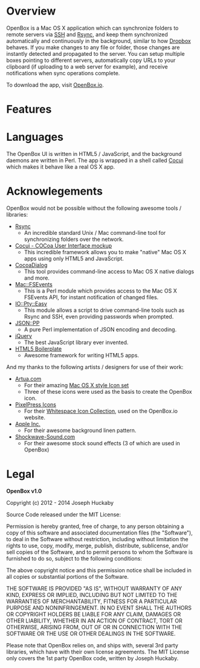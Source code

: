 # Overview

OpenBox is a Mac OS X application which can synchronize folders to remote servers via [SSH](http://en.wikipedia.org/wiki/Secure_Shell) and [Rsync](http://en.wikipedia.org/wiki/Rsync), and keep them synchronized automatically and continuously in the background, similar to how [Dropbox](http://dropbox.com) behaves.  If you make changes to any file or folder, those changes are instantly detected and propagated to the server.  You can setup multiple boxes pointing to different servers, automatically copy URLs to your clipboard (if uploading to a web server for example), and receive notifications when sync operations complete.

To download the app, visit [OpenBox.io](http://openbox.io/).

# Features



# Languages

The OpenBox UI is written in HTML5 / JavaScript, and the background daemons are written in Perl.  The app is wrapped in a shell called [Cocui](https://github.com/rsms/cocui) which makes it behave like a real OS X app.

# Acknowlegements

OpenBox would not be possible without the following awesome tools / libraries:

* [Rsync](http://en.wikipedia.org/wiki/Rsync)
	* An incredible standard Unix / Mac command-line tool for synchronizing folders over the network.
* [Cocui - COCoa User Interface mockup](https://github.com/rsms/cocui)
	* This incredible framework allows you to make "native" Mac OS X apps using only HTML5 and JavaScript.
* [CocoaDialog](https://github.com/mstratman/cocoadialog)
	* This tool provides command-line access to Mac OS X native dialogs and more.
* [Mac::FSEvents](http://search.cpan.org/perldoc?Mac::FSEvents)
	* This is a Perl module which provides access to the Mac OS X FSEvents API, for instant notification of changed files.
* [IO::Pty::Easy](http://search.cpan.org/perldoc?IO::Pty::Easy)
	* This module allows a script to drive command-line tools such as Rsync and SSH, even providing passwords when prompted.
* [JSON::PP](http://search.cpan.org/perldoc?JSON::PP)
	* A pure Perl implementation of JSON encoding and decoding.
* [jQuery](http://jquery.com/)
	* The best JavaScript library ever invented.
* [HTML5 Boilerplate](http://html5boilerplate.com/)
	* Awesome framework for writing HTML5 apps.

And my thanks to the following artists / designers for use of their work:

* [Artua.com](http://www.artua.com/)
	* For their amazing [Mac OS X style Icon set](http://www.iconfinder.com/search/?q=iconset%3Amacosxstyle)
	* Three of these icons were used as the basis to create the OpenBox icon.
* [PixelPress Icons](http://www.pixelpressicons.com/)
	* For their [Whitespace Icon Collection](http://www.pixelpressicons.com/?page_id=118), used on the OpenBox.io website.
* [Apple Inc.](http://apple.com)
	* For their awesome background linen pattern.
* [Shockwave-Sound.com](http://www.shockwave-sound.com)
	* For their awesome stock sound effects (3 of which are used in OpenBox)

# Legal

**OpenBox v1.0**

Copyright (c) 2012 - 2014 Joseph Huckaby

Source Code released under the MIT License:

Permission is hereby granted, free of charge, to any person obtaining a copy
of this software and associated documentation files (the "Software"), to deal
in the Software without restriction, including without limitation the rights
to use, copy, modify, merge, publish, distribute, sublicense, and/or sell
copies of the Software, and to permit persons to whom the Software is
furnished to do so, subject to the following conditions:

The above copyright notice and this permission notice shall be included in
all copies or substantial portions of the Software.

THE SOFTWARE IS PROVIDED "AS IS", WITHOUT WARRANTY OF ANY KIND, EXPRESS OR
IMPLIED, INCLUDING BUT NOT LIMITED TO THE WARRANTIES OF MERCHANTABILITY,
FITNESS FOR A PARTICULAR PURPOSE AND NONINFRINGEMENT. IN NO EVENT SHALL THE
AUTHORS OR COPYRIGHT HOLDERS BE LIABLE FOR ANY CLAIM, DAMAGES OR OTHER
LIABILITY, WHETHER IN AN ACTION OF CONTRACT, TORT OR OTHERWISE, ARISING FROM,
OUT OF OR IN CONNECTION WITH THE SOFTWARE OR THE USE OR OTHER DEALINGS IN
THE SOFTWARE.

Please note that OpenBox relies on, and ships with, several 3rd party libraries, which have with their own license agreements.  The MIT License only covers the 1st party OpenBox code, written by Joseph Huckaby.
